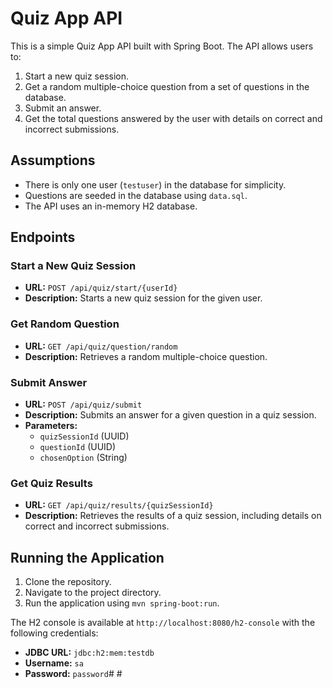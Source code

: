 # Quiz App API

This is a simple Quiz App API built with Spring Boot. The API allows users to:
1. Start a new quiz session.
2. Get a random multiple-choice question from a set of questions in the database.
3. Submit an answer.
4. Get the total questions answered by the user with details on correct and incorrect submissions.

## Assumptions
- There is only one user (`testuser`) in the database for simplicity.
- Questions are seeded in the database using `data.sql`.
- The API uses an in-memory H2 database.

## Endpoints

### Start a New Quiz Session
- **URL:** `POST /api/quiz/start/{userId}`
- **Description:** Starts a new quiz session for the given user.

### Get Random Question
- **URL:** `GET /api/quiz/question/random`
- **Description:** Retrieves a random multiple-choice question.

### Submit Answer
- **URL:** `POST /api/quiz/submit`
- **Description:** Submits an answer for a given question in a quiz session.
- **Parameters:**
  - `quizSessionId` (UUID)
  - `questionId` (UUID)
  - `chosenOption` (String)

### Get Quiz Results
- **URL:** `GET /api/quiz/results/{quizSessionId}`
- **Description:** Retrieves the results of a quiz session, including details on correct and incorrect submissions.

## Running the Application
1. Clone the repository.
2. Navigate to the project directory.
3. Run the application using `mvn spring-boot:run`.

The H2 console is available at `http://localhost:8080/h2-console` with the following credentials:
- **JDBC URL:** `jdbc:h2:mem:testdb`
- **Username:** `sa`
- **Password:** `password`# #
